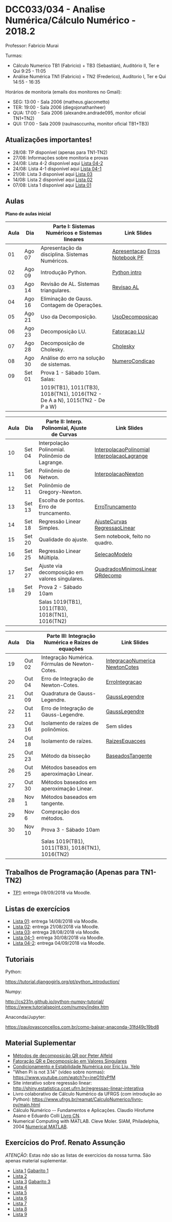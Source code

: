 ﻿DCC033/034 - Analise Numérica/Cálculo Numérico - 2018.2
=======================================================

Professor: Fabricio Murai

Turmas:
 * Cálculo Numerico TB1 (Fabricio) + TB3 (Sebastián), Auditório II, Ter e Qui 9:25 - 11:05
 * Análise Numérica TN1 (Fabricio) + TN2 (Frederico), Auditorio I, Ter e Qui 14:55 - 16:35

Horários de monitoria (emails dos monitores no Gmail):

 * SEG: 13:00 - Sala 2006 (matheus.giacometto)
 * TER: 19:00 - Sala 2006 (diegojonathanheer)
 * QUA: 17:00 - Sala 2006 (alexandre.andrade095, monitor oficial TN1+TN2)
 * QUI: 17:00 - Sala 2009 (raulnasccunha, monitor oficial TB1+TB3)



Atualizações importantes!
-------------------------
 * 28/08: TP disponível (apenas para TN1-TN2)
 * 27/08: Informações sobre monitoria e provas
 * 24/08: Lista 4-2 disponível aqui [Lista 04-2]
 * 24/08: Lista 4-1 disponível aqui [Lista 04-1]
 * 21/08: Lista 3 disponível aqui [Lista 03]
 * 14/08: Lista 2 disponível aqui [Lista 02]
 * 07/08: Lista 1 disponível aqui [Lista 01]

Aulas
-----

**Plano de aulas inicial**

|Aula  |  Dia     | Parte I: Sistemas Numéricos e Sistemas lineares | Link Slides |
|------|----------|--------------------------------------------------------------|-------------|
|01|Ago 07| Apresentação da disciplina. Sistemas Numéricos.  | [Apresentacao] [Erros] [Notebook PF] |
|02|Ago 09| Introdução Python. | [Python intro]|
|03|Ago 14| Revisão de AL. Sistemas triangulares. |  [Revisao AL] |
|04|Ago 16| Eliminação de Gauss. Contagem de Operações. | |
|05|Ago 21| Uso da Decomposição. | [UsoDecomposicao] |
|06|Ago 23| Decomposição LU. | [Fatoracao LU] |
|07|Ago 28| Decomposição de Cholesky. | [Cholesky]|
|08|Ago 30| Análise do erro na solução de sistemas. | [NumeroCondicao] |
|09|Set 01| Prova 1 - Sábado 10am. Salas:| |
||| 1019(TB1), 1011(TB3), 1018(TN1), 1016(TN2 - De A a N), 1015(TN2 - De P a W) | |

|Aula  |  Dia     | Parte II: Interp. Polinomial, Ajuste de Curvas | Link Slides |
|------|----------|--------------------------------------------------------------|-------------|
|10 | Set 04 | Interpolação Polinomial. Polinômio de Lagrange.  | [InterpolacaoPolinomial] [InterpolacaoLagrange]|
|11 | Set 06 | Polinômio de Netwon.  | [InterpolacaoNewton]|
|12 | Set 11 | Polinômio de Gregory-Newton.  | |
|13 | Set 13 | Escolha de pontos. Erro de truncamento.  |  [ErroTruncamento] |
|14 | Set 18 | Regressão Linear Simples.  | [AjusteCurvas] [RegressaoLinear] |
|15 | Set 20 | Qualidade do ajuste.  | Sem notebook, feito no quadro. |
|16 | Set 25 | Regressão Linear Múltipla.  | [SelecaoModelo] |
|17 | Set 27 | Ajuste via decomposição em valores singulares.  | [QuadradosMinimosLinear] [QRdecomp] |
|18|Set 29| Prova 2 - Sábado 10am| |
||| Salas 1019(TB1), 1011(TB3), 1018(TN1), 1016(TN2) | |


|Aula  |  Dia     | Parte III: Integração Numérica e Raízes de equações    | Link Slides |
|------|----------|--------------------------------------------------------------|-------------|
|19 |Out 02| Integração Numérica. Fórmulas de Newton-Cotes.   | [IntegracaoNumerica] [NewtonCotes] | 
|20 |Out 04| Erro de Integração de Newton-Cotes.  | [ErroIntegracao]|
|21 |Out 09|  Quadratura de Gauss-Legendre.  |  [GaussLegendre]|
|22 |Out 11| Erro de Integração de Gauss-Legendre. | [GaussLegendre] |
|23 |Out 16 | Isolamento de raízes de polinômios. | Sem slides |
|24 |Out 18 | Isolamento de raízes.  | [RaizesEquacoes] |
|25 |Out 23 | Método da bisseção  | [BaseadosTangente] |
|26 |Out 25 | Métodos baseados em aperoximação Linear.  |  |
|27 |Out 30 | Métodos baseados em aperoximação Linear. |   |
|28| Nov 1 | Métodos baseados em tangente. |             |
|29| Nov 6 | Compração dos métodos. |             |
|30|Nov 10| Prova 3 - Sábado 10am| |
||| Salas 1019(TB1), 1011(TB3), 1018(TN1), 1016(TN2) | |

Trabalhos de Programação (Apenas para TN1-TN2)
---------------------------------------------
 * [TP1]: entrega 09/09/2018 via Moodle.


Listas de exercícios
--------------------
 * [Lista 01]: entrega 14/08/2018 via Moodle.
 * [Lista 02]: entrega 21/08/2018 via Moodle.
 * [Lista 03]: entrega 28/08/2018 via Moodle.
 * [Lista 04-1]: entrega 30/08/2018 via Moodle.
 * [Lista 04-2]: entrega 04/09/2018 via Moodle.

Tutoriais
---------
Python:

https://tutorial.djangogirls.org/pt/python_introduction/

Numpy:

http://cs231n.github.io/python-numpy-tutorial/
https://www.tutorialspoint.com/numpy/index.htm

Anaconda/Jupyter:

https://paulovasconcellos.com.br/como-baixar-anaconda-31fd49c19bd8


Material Suplementar
--------------------
* [Métodos de decomposição QR por Peter Alfeld](https://pdfs.semanticscholar.org/6b42/3dfa845827ca4dc57f6f1736754e938b9c58.pdf)
* [Fatoração QR e Decomposição em Valores Singulares](http://www.cs.princeton.edu/courses/archive/fall11/cos323/notes/cos323_f11_lecture09_svd.pdf)
* [Condicionamento e Estabilidade Numérica por Eric Liu, Yelp](http://web.mit.edu/ehliu/Public/Yelp/conditioning_and_precision.pdf)
* "When Pi is not 3.14" (vídeo sobre normas): https://www.youtube.com/watch?v=ineO1tIyPfM
* Site interativo sobre regressão linear: http://shiny.estatistica.ccet.ufrn.br/regressao-linear-interativa
* Livro colaborativo de Cálculo Numérico da UFRGS (com introdução ao Python): https://www.ufrgs.br/reamat/CalculoNumerico/livro-py/main.html
* Cálculo Numérico -- Fundamentos e Aplicações. Claudio Hirofume Asano e Eduardo Colli [Livro CN].
* Numerical Computing with MATLAB. Cleve Moler. SIAM, Philadelphia, 2004 [Numerical MATLAB].


[Livro CN]: https://www.ime.usp.br/~asano/LivroNumerico/LivroNumerico.pdf
[Numerical MATLAB]: http://www.mathworks.com/moler/index_ncm.html


Exercícios do Prof. Renato Assunção
-----------------------------------
*ATENÇÃO*: Estas *não* são as listas de exercícios da nossa turma. São apenas material suplementar.
 * [Lista 1] [Gabarito 1]
 * [Lista 2]
 * [Lista 3] [Gabarito 3]
 * [Lista 4]
 * [Lista 5]
 * [Lista 6]
 * [Lista 7]
 * [Lista 8]
 * [Lista 9]

[Lista 01]: ../../ancn_slides/semana1.pdf
[Lista 02]: ../../ancn_slides/semana2.pdf
[Lista 03]: ../../ancn_slides/semana3.pdf
[Lista 04-1]: ../../ancn_slides/semana4-1.pdf
[Lista 04-2]: ../../ancn_slides/semana4-2.pdf
[Lista SL]: ../../ancn_slides/lista1.pdf
[Lista SL2]: ../../ancn_slides/lista2.pdf
[Lista IP]: ../../ancn_slides/lista3.pdf
[Lista AC]: ../../ancn_slides/listaAC.pdf
[Lista IN]: ../../ancn_slides/listaIN.pdf
[Lista RE]: ../../ancn_slides/listaRE.pdf
[Lista 1]: http://homepages.dcc.ufmg.br/~assuncao/an/Lista01.pdf
[Gabarito 1]: http://homepages.dcc.ufmg.br/~assuncao/an/gabarito_lista_01.pdf
[Lista 2]: http://homepages.dcc.ufmg.br/~assuncao/an/Lista02.pdf
[Lista 3]: http://homepages.dcc.ufmg.br/~assuncao/an/Lista03.pdf
[Gabarito 3]: http://homepages.dcc.ufmg.br/~assuncao/an/gabarito_lista_03.pdf
[Lista 4]: http://homepages.dcc.ufmg.br/~assuncao/an/Lista04.pdf
[Lista 5]: http://homepages.dcc.ufmg.br/~assuncao/an/Lista05.pdf
[Lista 6]: http://homepages.dcc.ufmg.br/~assuncao/an/Exerc06.pdf
[Lista 7]: http://homepages.dcc.ufmg.br/~assuncao/an/Lista07.pdf
[Lista 8]: http://homepages.dcc.ufmg.br/~assuncao/an/Lista08.pdf
[Lista 9]: http://homepages.dcc.ufmg.br/~assuncao/an/Lista09.pdf

[EDOs]:../../ancn_slides/aula-solucao-edo.pdf
[Apresentacao]:../../ancn_slides/Apresentacao.pdf
[Otimizacao 1]:../../ancn_slides/raizes-otimizacao.pdf
[Otimizacao 2]:../../ancn_slides/raizes-otimizacao03.pdf
[TP2]:../../ancn_slides/TP2.ipynb
[TP1]:../../ancn_slides/20182-TP1.ipynb
[Python intro]:https://nbviewer.jupyter.org/github/data-8/stat89a/blob/gh-pages/MatricesAndGraphsNB1.ipynb
[Otimizacao]:https://nbviewer.jupyter.org/github/fabriciomurai/teaching/blob/master/ancn_slides/MinimosLocais.ipynb
[GaussLegendre]:https://nbviewer.jupyter.org/github/fabriciomurai/teaching/blob/master/ancn_slides/GaussLegendre.ipynb
[ErroIntegracao]:https://nbviewer.jupyter.org/github/fabriciomurai/teaching/blob/master/ancn_slides/ErroIntegracao.ipynb
[QuadradosMinimosLinear]:https://nbviewer.jupyter.org/github/fabriciomurai/teaching/blob/master/ancn_slides/QuadradosMinimosLinear.ipynb
[RaizesEquacoes]:https://nbviewer.jupyter.org/github/fabriciomurai/teaching/blob/master/ancn_slides/RaizesEquacoes.ipynb
[BaseadosAproxLinear]:https://nbviewer.jupyter.org/github/fabriciomurai/teaching/blob/master/ancn_slides/BaseadosAproxLinear.ipynb
[BaseadosTangente]:https://nbviewer.jupyter.org/github/fabriciomurai/teaching/blob/master/ancn_slides/BaseadosTangente.ipynb
[Otimizacao]:https://nbviewer.jupyter.org/github/fabriciomurai/teaching/blob/master/ancn_slides/MinimosLocais.ipynb
[RegressaoLinear]:https://nbviewer.jupyter.org/github/fabriciomurai/teaching/blob/master/ancn_slides/RegressaoLinear.ipynb
[AjusteCurvas]:https://nbviewer.jupyter.org/github/fabriciomurai/teaching/blob/master/ancn_slides/AjusteCurvas.ipynb
[SelecaoModelo]:https://nbviewer.jupyter.org/github/fabriciomurai/teaching/blob/master/ancn_slides/SelecaoModelo.ipynb
[IntegracaoNumerica]:https://nbviewer.jupyter.org/github/fabriciomurai/teaching/blob/master/ancn_slides/IntegracaoNumerica.ipynb
[NewtonCotes]:https://nbviewer.jupyter.org/github/fabriciomurai/teaching/blob/master/ancn_slides/NewtonCotes.ipynb
[InterpolacaoPolinomial]:https://nbviewer.jupyter.org/github/fabriciomurai/teaching/blob/master/ancn_slides/InterpolacaoPolinomial.ipynb
[InterpolacaoLagrange]:https://nbviewer.jupyter.org/github/fabriciomurai/teaching/blob/master/ancn_slides/InterpolacaoLagrange.ipynb
[ErroTruncamento]:https://nbviewer.jupyter.org/github/fabriciomurai/teaching/blob/master/ancn_slides/ErroTruncamento.ipynb
[InterpolacaoNewton]:https://nbviewer.jupyter.org/github/fabriciomurai/teaching/blob/master/ancn_slides/InterpolacaoNewton.ipynb
[Notebook PF]:https://nbviewer.jupyter.org/github/fabriciomurai/teaching/blob/master/ancn_slides/PontoFlutuante.ipynb
[Revisao AL]:https://nbviewer.jupyter.org/github/fabriciomurai/teaching/blob/master/ancn_slides/RevisaoAL.ipynb
[Fatoracao LU]:https://nbviewer.jupyter.org/github/fabriciomurai/teaching/blob/master/ancn_slides/FatoracaoLU.ipynb
[Cholesky]:https://nbviewer.jupyter.org/github/fabriciomurai/teaching/blob/master/ancn_slides/Cholesky.ipynb
[SVD]:https://nbviewer.jupyter.org/github/fabriciomurai/teaching/blob/master/ancn_slides/SVD.ipynb
[UsoDecomposicao]:https://nbviewer.jupyter.org/github/fabriciomurai/teaching/blob/master/ancn_slides/UsoDecomposicao.ipynb
[NumeroCondicao]:https://nbviewer.jupyter.org/github/fabriciomurai/teaching/blob/master/ancn_slides/NumeroCondicao.ipynb
[DecomposicaoEspectral]:https://nbviewer.jupyter.org/github/fabriciomurai/teaching/blob/master/ancn_slides/DecomposicaoEspectral.ipynb


[00-Intro]: ../../ancn_slides/00te-Intro.pdf
[01-Pseudo]: ../../ancn_slides/01-Conceitos.pdf
[02-SL]: ../../ancn_slides/02-SistemasLineares.pdf
[02-AL]: ../../ancn_slides/A02-RevisaoAL.pdf
[03-SN]: ../../ancn_slides/A03-SistemasNumericos.pdf
[04-SL]: ../../ancn_slides/A04-SistemasLineares.pdf
[Aula05]: ../../ancn_slides/A05-DecomposicaoLU.pdf
[Aula06]: ../../ancn_slides/A06-Cholesky.pdf
[Aula07]: ../../ancn_slides/A07-UsoDecomposicao.pdf
[Aula08]: ../../ancn_slides/A08-Condicionamento.pdf
[Aula09]: ../../ancn_slides/A09-Interpolacao.pdf
[Aula10]: ../../ancn_slides/A10-PolinomioNewton.pdf
[Aula11]: ../../ancn_slides/A11-GregoryNewton.pdf
[Aula12]: ../../ancn_slides/A12-ErroInterpolacao.pdf
[Erros]: ../../ancn_slides/PontoFlutuanteErros.pdf
[QRdecomp]: ../../ancn_slides/QRdecomp.pdf
[QuizzTeorico]: ../../ancn_slides/quizz-theory.pdf
[GabaritoTeorico]: ../../ancn_slides/gabarito-theory.pdf
[Quizz01]: ../../ancn_slides/quizz01.pdf
[Quizz02]: ../../ancn_slides/gabarito02.pdf
[Quizz03]: ../../ancn_slides/gabarito03.pdf
[Quizz04]: ../../ancn_slides/gabarito04.pdf
[Quizz05]: ../../ancn_slides/gabarito05.pdf
[Quizz06]: ../../ancn_slides/gabarito06.pdf
[Quizz07]: ../../ancn_slides/gabarito07.pdf
[Quizz08]: ../../ancn_slides/gabarito08.pdf
[Quizz09]: ../../ancn_slides/gabarito09.pdf
[Maratona]: ../../ancn_slides/divulgacao-maratona.pdf
[Notas]: https://docs.google.com/spreadsheets/d/1s3jH3t-UhV2gQFDU8lJxeavxx06HK-6vq22bMz0Gnp4/edit?usp=sharing
[Formulario]: http://homepages.dcc.ufmg.br/~lcerf/slides/formulario.pdf

[P2-Notas]: https://drive.google.com/open?id=1ZbdjVT78HYdY5fVuoqiAxi1AelN-ngjD53r5_XgiG2s
[P1-Stats]: ../../ancn_slides/p1_stats.pdf
[P2-Stats]: ../../ancn_slides/p2_stats.pdf
[P1-Notas]: ../../ancn_slides/p1_notas_an.pdf
[Aula09]: ../../ancn_slides/A09-Interpolacao.pdf
[03-Interpolacao]: ../../ancn_slides/03-InterpolacaoPolinomial.pdf
